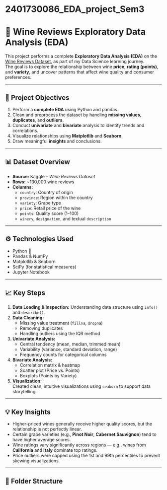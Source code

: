 # 2401730086_EDA_project_Sem3
# 🍷 Wine Reviews Exploratory Data Analysis (EDA)

This project performs a complete **Exploratory Data Analysis (EDA)** on the [Wine Reviews Dataset](https://www.kaggle.com/zynicide/wine-reviews), as part of my Data Science learning journey.  
The goal is to explore the relationship between wine **price**, **rating (points)**, and **variety**, and uncover patterns that affect wine quality and consumer preferences.

---

## 🧭 Project Objectives
1. Perform a **complete EDA** using Python and pandas.
2. Clean and preprocess the dataset by handling **missing values**, **duplicates**, and **outliers**.
3. Conduct **univariate** and **bivariate** analysis to identify trends and correlations.
4. Visualize relationships using **Matplotlib** and **Seaborn**.
5. Draw meaningful **insights** and conclusions.

---

## 📊 Dataset Overview
- **Source:** Kaggle – *Wine Reviews Dataset*  
- **Rows:** ~130,000 wine reviews  
- **Columns:**  
  - `country`: Country of origin  
  - `province`: Region within the country  
  - `variety`: Grape type  
  - `price`: Retail price of the wine  
  - `points`: Quality score (1–100)  
  - `winery`, `designation`, and textual `description`  

---

## ⚙️ Technologies Used
- Python 🐍  
- Pandas & NumPy  
- Matplotlib & Seaborn  
- SciPy (for statistical measures)  
- Jupyter Notebook  

---

## 📈 Key Steps
1. **Data Loading & Inspection:** Understanding data structure using `info()` and `describe()`.  
2. **Data Cleaning:**  
   - Missing value treatment (`fillna`, `dropna`)  
   - Removing duplicates  
   - Handling outliers using the IQR method  
3. **Univariate Analysis:**  
   - Central tendency (mean, median, trimmed mean)  
   - Variability (variance, standard deviation, range)  
   - Frequency counts for categorical columns  
4. **Bivariate Analysis:**  
   - Correlation matrix & heatmap  
   - Scatter plot (Price vs. Points)  
   - Boxplots (Points by Variety)  
5. **Visualization:**  
   Created clean, intuitive visualizations using `seaborn` to support data storytelling.  

---

## 💡 Key Insights
- Higher-priced wines generally receive higher quality scores, but the relationship is not perfectly linear.
- Certain grape varieties (e.g., **Pinot Noir**, **Cabernet Sauvignon**) tend to have higher average scores.
- Wine ratings vary significantly across regions — e.g., wines from **California** and **Italy** dominate top ratings.
- Price outliers were capped using the 1st and 99th percentiles to prevent skewing visualizations.

---

## 📂 Folder Structure

